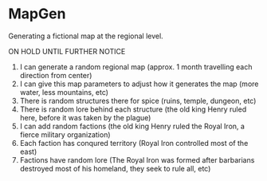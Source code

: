 # MapGen
Generating a fictional map at the regional level.

ON HOLD UNTIL FURTHER NOTICE

1) I can generate a random regional map (approx. 1 month travelling each direction from center)
2) I can give this map parameters to adjust how it generates the map (more water, less mountains, etc)
3) There is random structures there for spice (ruins, temple, dungeon, etc)
4) There is random lore behind each structure (the old king Henry ruled here, before it was taken by the plague)
5) I can add random factions (the old king Henry ruled the Royal Iron, a fierce military organization)
6) Each faction has conqured territory (Royal Iron controlled most of the east)
7) Factions have random lore (The Royal Iron was formed after barbarians destroyed most of his homeland, they seek to rule all, etc)
